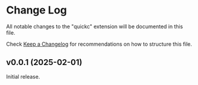 # Change Log

All notable changes to the "quickc" extension will be documented in this file.

Check [Keep a Changelog](http://keepachangelog.com/) for recommendations on how to structure this file.

## v0.0.1 (2025-02-01)

Initial release.